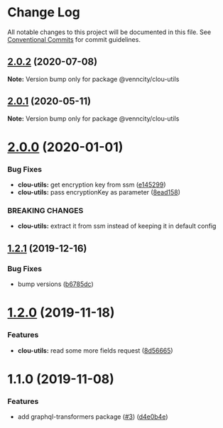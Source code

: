 # Change Log

All notable changes to this project will be documented in this file.
See [Conventional Commits](https://conventionalcommits.org) for commit guidelines.

## [2.0.2](https://github.com/venn-city/graphql-clou/compare/@venncity/clou-utils@2.0.1...@venncity/clou-utils@2.0.2) (2020-07-08)

**Note:** Version bump only for package @venncity/clou-utils





## [2.0.1](https://github.com/venn-city/graphql-clou/compare/@venncity/clou-utils@2.0.0...@venncity/clou-utils@2.0.1) (2020-05-11)

**Note:** Version bump only for package @venncity/clou-utils





# [2.0.0](https://github.com/venn-city/graphql-clou/compare/@venncity/clou-utils@1.2.1...@venncity/clou-utils@2.0.0) (2020-01-01)


### Bug Fixes

* **clou-utils:** get encryption key from ssm ([e145299](https://github.com/venn-city/graphql-clou/commit/e145299fbc9066498205ea8fab6bb0d89ed44197))
* **clou-utils:** pass encryptionKey as parameter ([8ead158](https://github.com/venn-city/graphql-clou/commit/8ead1588b2b7c58533b070fdb21340fb49d0899d))


### BREAKING CHANGES

* **clou-utils:** extract it from ssm instead of keeping it in default config





## [1.2.1](https://github.com/venn-city/graphql-clou/compare/@venncity/clou-utils@1.2.0...@venncity/clou-utils@1.2.1) (2019-12-16)


### Bug Fixes

* bump versions ([b6785dc](https://github.com/venn-city/graphql-clou/commit/b6785dc9b12952946cfaebeb8256eb43a4ba99dc))





# [1.2.0](https://github.com/venn-city/graphql-clou/compare/@venncity/clou-utils@1.1.0...@venncity/clou-utils@1.2.0) (2019-11-18)


### Features

* **clou-utils:** read some more fields request ([8d56665](https://github.com/venn-city/graphql-clou/commit/8d56665ac494b2f9d6fd31907ddf2ec88bc8fbc6))





# 1.1.0 (2019-11-08)


### Features

* add graphql-transformers package ([#3](https://github.com/venn-city/graphql-clou/issues/3)) ([d4e0b4e](https://github.com/venn-city/graphql-clou/commit/d4e0b4eda6c9d5a5bd5b28313233ca3da2aefa8b))
